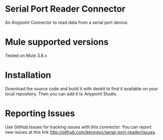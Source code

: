 # Serial Port Reader Connector

An Anypoint Connector to read data from a serial port device.

# Mule supported versions
Tested on Mule 3.8.x

# Installation 
Download the source code and build it with devkit to find it available on your local repository. Then you can add it to Anypoint Studio.

# Reporting Issues
Use GitHub:Issues for tracking issues with this connector. You can report new issues at this link http://github.com/kenngyc/serial-port-reader/issues.
